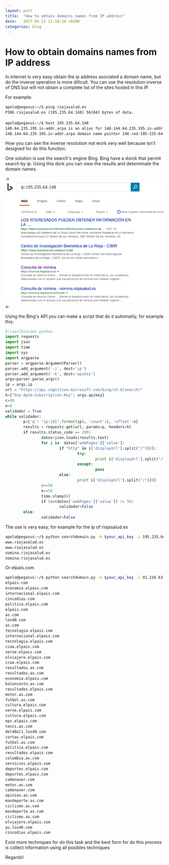 ```yaml
---
layout: post
title:  "How to obtain domains names from IP address"
date:   2017-04-12 11:18:29 +0200
categories: blog
---
```

# How to obtain domains names from IP address
In internet is very easy obtain the ip address asociated a domain name, but do the inverse operation is more dificult.
You  can use the resolution inverse of DNS but will not obtain a complete list of the sites hosted in this IP.

For example:

```bash
apolo@pegasus:~/$ ping riojasalud.es
PING riojasalud.es (195.235.64.148) 56(84) bytes of data.

apolo@pegasus:~/$ host 195.235.64.148
148.64.235.195.in-addr.arpa is an alias for 148.144.64.235.195.in-addr.arpa.
148.144.64.235.195.in-addr.arpa domain name pointer 148.red-195-235-64.customer.static.ccgg.telefonica.net.
```
How you can see the inverse resolution not work very well because isn't designed for do this function.

One solution is use the search's engine Bing. Bing have a dorck that permit search by ip. Using this dork you can view the results and determinate the domain names.

->![Screenshot from bing using IP dork](./_img/riojasalud.png)<-

Using the Bing's API you can make a script that do it automatily, for example this:

```python
#!/usr/bin/env python
import requests
import json
import time
import sys
import argparse
parser = argparse.ArgumentParser()
parser.add_argument('-i', dest='ip')
parser.add_argument('-k', dest='apikey')
args=parser.parse_args()
ip = args.ip
url = "https://api.cognitive.microsoft.com/bing/v5.0/search/"
h={"Ocp-Apim-Subscription-Key": args.apikey}
c=50
o=0
validador = True
while validador:
        p={'q': "ip:{0}".format(ip), 'count':c, 'offset':o}
        results = requests.get(url, params=p, headers=h)
        if results.status_code == 200:
                datos=json.loads(results.text)
                for i in  datos['webPages']['value']:
                        if "http" in i['displayUrl'].split("/")[0]:
                                try:
                                        print i['displayUrl'].split("/")[2]
                                except:
                                        pass
                        else:
                                print i['displayUrl'].split("/")[0]
                c+=50
                o+=50
                time.sleep(6)
                if len(datos['webPages']['value']) != 50:
                        validador=False
        else:
                validador=False
```
The use is very easy, for example for the ip of riojasalud.es
```bash
apolo@pegasus:~/$ python searchdomain.py -k $your_api_key -i 195.235.64.148
www.riojasalud.es
www.riojasalud.es
nomina.riojasalud.es
nomina.riojasalud.es
```
Or elpais.com
```bash
apolo@pegasus:~/$ python searchdomain.py -k $your_api_key -i 91.216.63.240
elpais.com
economia.elpais.com
internacional.elpais.com
cincodias.com
politica.elpais.com
elpais.com
as.com
los40.com
as.com
tecnologia.elpais.com
internacional.elpais.com
tecnologia.elpais.com
ccaa.elpais.com
verne.elpais.com
elviajero.elpais.com
ccaa.elpais.com
resultados.as.com
resultados.as.com
economia.elpais.com
baloncesto.as.com
resultados.elpais.com
motor.as.com
futbol.as.com
cultura.elpais.com
verne.elpais.com
cultura.elpais.com
epv.elpais.com
tenis.as.com
del40al1.los40.com
cortas.elpais.com
futbol.as.com
politica.elpais.com
resultados.elpais.com
colombia.as.com
servicios.elpais.com
deportes.elpais.com
deportes.elpais.com
cadenaser.com
motor.as.com
cadenaser.com
opinion.as.com
masdeporte.as.com
ciclismo.as.com
masdeporte.as.com
ciclismo.as.com
elviajero.elpais.com
yu.los40.com
cincodias.elpais.com
```
Exist more techniques for do this task and the best form for do this process is collect information using all posibles techniques

Regards!
